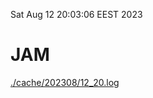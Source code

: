 Sat Aug 12 20:03:06 EEST 2023
# JAM
<a href='./cache/202308/12_20.log'>./cache/202308/12_20.log</a>
